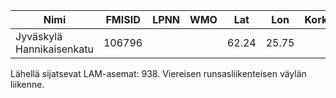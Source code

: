 | Nimi                      | FMISID | LPNN | WMO | Lat   | Lon   | Korkeus | Ryhmät                 | Alkaen |
| ------------------------- | ------ | ---- | --- | ----- | ----- | ------- | ---------------------- | ------ |
| Jyväskylä Hannikaisenkatu | 106796 |      |     | 62.24 | 25.75 |         | ilmanlaatu (kaupungit) | 2018   |

Lähellä sijatsevat LAM-asemat: 938. Viereisen runsasliikenteisen väylän liikenne.
